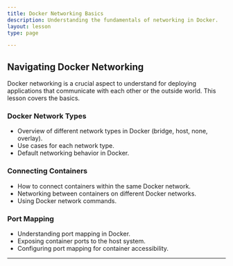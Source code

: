 ```yaml
---
title: Docker Networking Basics
description: Understanding the fundamentals of networking in Docker.
layout: lesson
type: page

---
```


## Navigating Docker Networking

Docker networking is a crucial aspect to understand for deploying applications that communicate with each other or the outside world. This lesson covers the basics.

### Docker Network Types

- Overview of different network types in Docker (bridge, host, none, overlay).
- Use cases for each network type.
- Default networking behavior in Docker.

### Connecting Containers

- How to connect containers within the same Docker network.
- Networking between containers on different Docker networks.
- Using Docker network commands.

### Port Mapping

- Understanding port mapping in Docker.
- Exposing container ports to the host system.
- Configuring port mapping for container accessibility.

---
